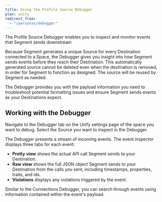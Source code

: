 ```yaml
---
title: Using the Profile Source Debugger
plan: unify
redirect_from:
  - "/personas/debugger"
---
```


The Profile Source Debugger enables you to inspect and monitor events that Segment sends downstream

Because Segment generates a unique Source for every Destination connected to a Space, the Debugger gives you insight into how Segment sends events before they reach their Destination. This automatically generated source cannot be deleted even when the destination is removed, in order for Segment to function as designed. The source will be reused by Segment as needed.

The Debugger provides you with the payload information you need to troubleshoot potential formatting issues and ensure Segment sends events as your Destinations expect.

## Working with the Debugger

Navigate to the Debugger tab on the Unify settings page of the space you want to debug. Select the Source you want to inspect in the Debugger.

The Debugger presents a stream of incoming events. The event inspector displays three tabs for each event:

* **Pretty view** shows the actual API call Segment sends to your Destination.
* **Raw view** shows the full JSON object Segment sends to your Destination from the calls you sent, including timestamps, properties, traits, and ids.
* **Violations** displays any violations triggered by the event.

Similar to the Connections Debugger, you can search through events using information contained within the event's payload.
